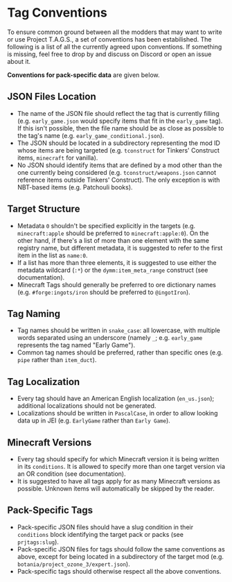 # Tag Conventions
To ensure common ground between all the modders that may want to write or use Project T.A.G.S., a set of conventions has been estabilished.
The following is a list of all the currently agreed upon conventions. If something is missing, feel free to drop by and discuss on Discord or open an issue about it.

**Conventions for pack-specific data** are given below.

## JSON Files Location
- The name of the JSON file should reflect the tag that is currently filling (e.g. `early_game.json` would specify items that fit in the `early_game` tag).
  If this isn't possible, then the file name should be as close as possible to the tag's name (e.g. `early_game_conditional.json`).
- The JSON should be located in a subdirectory representing the mod ID whose items are being targeted (e.g. `tconstruct` for Tinkers' Construct items, `minecraft` for vanilla).
- No JSON should identify items that are defined by a mod other than the one currently being considered (e.g. `tconstruct/weapons.json` cannot reference items outside Tinkers' Construct).
  The only exception is with NBT-based items (e.g. Patchouli books).

## Target Structure
- Metadata `0` shouldn't be specified explicitly in the targets (e.g. `minecraft:apple` should be preferred to `minecraft:apple:0`).
  On the other hand, if there's a list of more than one element with the same registry name, but different metadata, it is suggested to refer to the first item in the list as `name:0`.
- If a list has more than three elements, it is suggested to use either the metadata wildcard (`:*`) or the `dymm:item_meta_range` construct (see documentation).
- Minecraft Tags should generally be preferred to ore dictionary names (e.g. `#forge:ingots/iron` should be preferred to `@ingotIron`).

## Tag Naming
- Tag names should be written in `snake_case`: all lowercase, with multiple words separated using an underscore (namely `_`; e.g. `early_game` represents the tag named "Early Game").
- Common tag names should be preferred, rather than specific ones (e.g. `pipe` rather than `item_duct`).

## Tag Localization
- Every tag should have an American English localization (`en_us.json`); additional localizations should not be generated.
- Localizations should be written in `PascalCase`, in order to allow looking data up in JEI (e.g. `EarlyGame` rather than `Early Game`).

## Minecraft Versions
- Every tag should specify for which Minecraft version it is being written in its `conditions`. It is allowed to specify more than one target version via an OR condition (see documentation).
- It is suggested to have all tags apply for as many Minecraft versions as possible. Unknown items will automatically be skipped by the reader.

## Pack-Specific Tags
- Pack-specific JSON files should have a slug condition in their `conditions` block identifying the target pack or packs (see `prjtags:slug`).
- Pack-specific JSON files for tags should follow the same conventions as above, except for being located in a subdirectory of the target mod (e.g. `botania/project_ozone_3/expert.json`).
- Pack-specific tags should otherwise respect all the above conventions.
